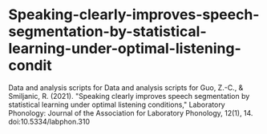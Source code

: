 # Speaking-clearly-improves-speech-segmentation-by-statistical-learning-under-optimal-listening-condit
Data and analysis scripts for Data and analysis scripts for Guo, Z.-C., &amp; Smiljanic, R. (2021). "Speaking clearly improves speech segmentation by statistical learning under optimal listening conditions," Laboratory Phonology: Journal of the Association for Laboratory Phonology, 12(1), 14. doi:10.5334/labphon.310
